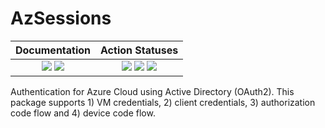 # AzSessions

| **Documentation** | **Action Statuses** |
|:---:|:---:|
| [![][docs-dev-img]][docs-dev-url] [![][docs-stable-img]][docs-stable-url] | [![][doc-build-status-img]][doc-build-status-url] [![][build-status-img]][build-status-url] [![][code-coverage-img]][code-coverage-results] |

Authentication for Azure Cloud using Active Directory (OAuth2).  This package
supports 1) VM credentials, 2) client credentials, 3) authorization code flow and 4) device
code flow.

[docs-dev-img]: https://img.shields.io/badge/docs-dev-blue.svg
[docs-dev-url]: https://chevronetc.github.io/AzSessions.jl/dev/

[docs-stable-img]: https://img.shields.io/badge/docs-stable-blue.svg
[docs-stable-url]: https://ChevronETC.github.io/AzSessions.jl/stable

[doc-build-status-img]: https://github.com/ChevronETC/AzSessions.jl/workflows/Documentation/badge.svg
[doc-build-status-url]: https://github.com/ChevronETC/AzSessions.jl/actions?query=workflow%3ADocumentation

[build-status-img]: https://github.com/ChevronETC/AzSessions.jl/workflows/Tests/badge.svg
[build-status-url]: https://github.com/ChevronETC/AzSessions.jl/actions?query=workflow%3A"Tests"

[code-coverage-img]: https://codecov.io/gh/ChevronETC/AzSessions.jl/branch/master/graph/badge.svg
[code-coverage-results]: https://codecov.io/gh/ChevronETC/AzSessions.jl
